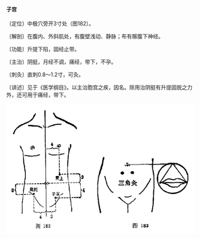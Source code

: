#### 子宫

〔定位〕中极穴旁开3寸处（图182）。

〔解剖〕在腹内、外斜肌处，有腹壁浅动、静脉；布有髂腹下神经。

〔功能〕升提下陷，固经止带。

〔主治〕阴挺，月经不调，痛经，带下，不孕。

〔刺灸〕直刺0.8～1.2寸，可灸。

〔讲述〕见于《医学纲目》。以主治胞宫之疾，因名。除用治阴挺有升提固脱之力外，还可用于痛经，带下。

![](./img/图182、183.jpg)
